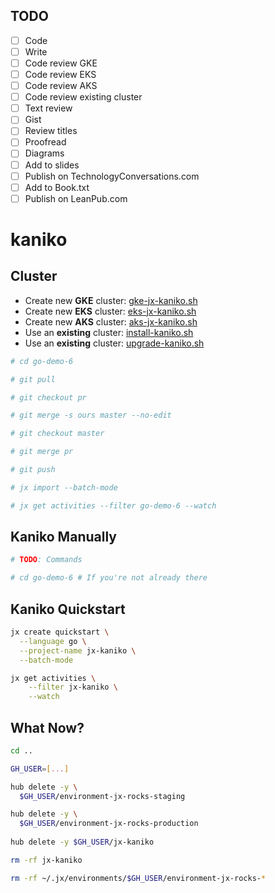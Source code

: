 ## TODO

- [ ] Code
- [ ] Write
- [ ] Code review GKE
- [ ] Code review EKS
- [ ] Code review AKS
- [ ] Code review existing cluster
- [ ] Text review
- [ ] Gist
- [ ] Review titles
- [ ] Proofread
- [ ] Diagrams
- [ ] Add to slides
- [ ] Publish on TechnologyConversations.com
- [ ] Add to Book.txt
- [ ] Publish on LeanPub.com

# kaniko

## Cluster

* Create new **GKE** cluster: [gke-jx-kaniko.sh](TODO:)
* Create new **EKS** cluster: [eks-jx-kaniko.sh](TODO:)
* Create new **AKS** cluster: [aks-jx-kaniko.sh](TODO:)
* Use an **existing** cluster: [install-kaniko.sh](TODO:)
* Use an **existing** cluster: [upgrade-kaniko.sh](TODO:)

```bash
# cd go-demo-6

# git pull

# git checkout pr

# git merge -s ours master --no-edit

# git checkout master

# git merge pr

# git push
```

```bash
# jx import --batch-mode

# jx get activities --filter go-demo-6 --watch
```

## Kaniko Manually

```bash
# TODO: Commands

# cd go-demo-6 # If you're not already there
```

## Kaniko Quickstart

```bash
jx create quickstart \
  --language go \
  --project-name jx-kaniko \
  --batch-mode

jx get activities \
    --filter jx-kaniko \
    --watch
```

## What Now?

```bash
cd ..

GH_USER=[...]

hub delete -y \
  $GH_USER/environment-jx-rocks-staging

hub delete -y \
  $GH_USER/environment-jx-rocks-production
  
hub delete -y $GH_USER/jx-kaniko

rm -rf jx-kaniko

rm -rf ~/.jx/environments/$GH_USER/environment-jx-rocks-*
```
